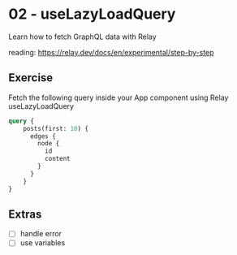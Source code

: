 # 02 - useLazyLoadQuery

Learn how to fetch GraphQL data with Relay

reading: https://relay.dev/docs/en/experimental/step-by-step

## Exercise

Fetch the following query inside your App component using Relay useLazyLoadQuery

```graphql
query {
    posts(first: 10) {
      edges {
        node {
          id
          content
        }
      }
    }          
}
```

## Extras

- [ ] handle error
- [ ] use variables